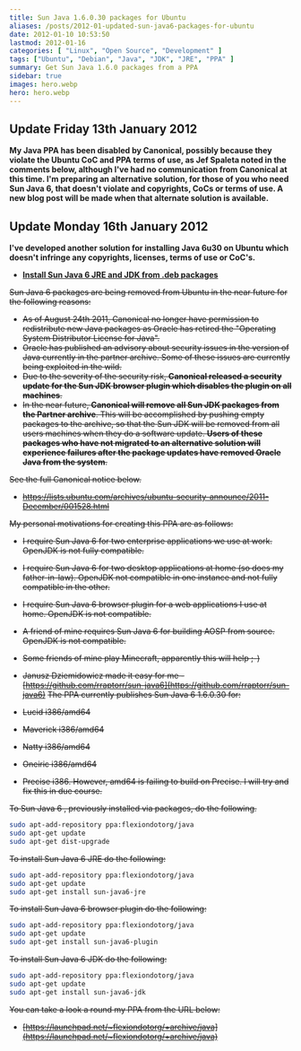 ```yaml
---
title: Sun Java 1.6.0.30 packages for Ubuntu
aliases: /posts/2012-01-updated-sun-java6-packages-for-ubuntu
date: 2012-01-10 10:53:50
lastmod: 2012-01-16
categories: [ "Linux", "Open Source", "Development" ]
tags: ["Ubuntu", "Debian", "Java", "JDK", "JRE", "PPA" ]
summary: Get Sun Java 1.6.0 packages from a PPA
sidebar: true
images: hero.webp
hero: hero.webp
---
```


## Update Friday 13th January 2012

**My Java PPA has been disabled by Canonical, possibly because they violate the Ubuntu CoC and PPA terms of use, as Jef Spaleta noted in the comments below, although I've had no communication from Canonical at this time. I'm preparing an alternative solution, for those of you who need Sun Java 6, that doesn't violate and copyrights, CoCs or terms of use. A new blog post will be made when that alternate solution is available.**

## Update Monday 16th January 2012

**I've developed another solution for installing Java 6u30 on Ubuntu which
doesn't infringe any copyrights, licenses, terms of use or CoC's.**

  * **[Install Sun Java 6 JRE and JDK from .deb packages](2012-01-install-sun-java-6-jre-jdk-from-deb-packages.html)**

~~Sun Java 6 packages are being removed from Ubuntu in the near future for the
following reasons:~~

  * ~~As of August 24th 2011, Canonical no longer have permission to redistribute
    new Java packages as Oracle has retired the "Operating System Distributor
    License for Java".~~
  * ~~Oracle has published an advisory about security issues in the version of
    Java currently in the partner archive. Some of these issues are currently
    being exploited in the wild.~~
  * ~~Due to the severity of the security risk, **Canonical released a security
    update for the Sun JDK browser plugin which disables the plugin on all machines**.~~
  * ~~In the near future, **Canonical will remove all Sun JDK packages from the
    Partner archive**. This will be accomplished by pushing empty packages to
    the archive, so that the Sun JDK will be removed from all users machines
    when they do a software update. **Users of these packages who have not
    migrated to an alternative solution will experience failures after the
    package updates have removed Oracle Java from the system**.~~

~~See the full Canonical notice below.~~

  * ~~<https://lists.ubuntu.com/archives/ubuntu-security-announce/2011-December/001528.html>~~

~~My personal motivations for creating this PPA are as follows:~~

  * ~~I require Sun Java 6 for two enterprise applications we use at work. OpenJDK is not fully compatible.~~
  * ~~I require Sun Java 6 for two desktop applications at home (so does my father-in-law). OpenJDK not compatible in one instance and not fully compatible in the other.~~
  * ~~I require Sun Java 6 browser plugin for a web applications I use at home. OpenJDK is not compatible.~~
  * ~~A friend of mine requires Sun Java 6 for building AOSP from source. OpenJDK is not compatible.~~
  * ~~Some friends of mine play Minecraft, apparently this will help ;-)~~
  * ~~Janusz Dziemidowicz made it easy for me - [https://github.com/rraptorr/sun-java6](https://github.com/rraptorr/sun-java6)~~
~~The PPA currently publishes Sun Java 6 1.6.0.30 for:~~

  * ~~Lucid i386/amd64~~
  * ~~Maverick i386/amd64~~
  * ~~Natty i386/amd64~~
  * ~~Oneiric i386/amd64~~
  * ~~Precise i386. However, amd64 is failing to build on Precise. I will try and fix this in due course.~~

~~To Sun Java 6 , previously installed via packages, do the following.~~

```bash
sudo apt-add-repository ppa:flexiondotorg/java
sudo apt-get update
sudo apt-get dist-upgrade
```

~~To install Sun Java 6 JRE do the following:~~

```bash
sudo apt-add-repository ppa:flexiondotorg/java
sudo apt-get update
sudo apt-get install sun-java6-jre
```

~~To install Sun Java 6 browser plugin do the following:~~

```bash
sudo apt-add-repository ppa:flexiondotorg/java
sudo apt-get update
sudo apt-get install sun-java6-plugin
```

~~To install Sun Java 6 JDK do the following:~~

```bash
sudo apt-add-repository ppa:flexiondotorg/java
sudo apt-get update
sudo apt-get install sun-java6-jdk
```

~~You can take a look a round my PPA from the URL below:~~

  * ~~[https://launchpad.net/~flexiondotorg/+archive/java](https://launchpad.net/~flexiondotorg/+archive/java)~~
